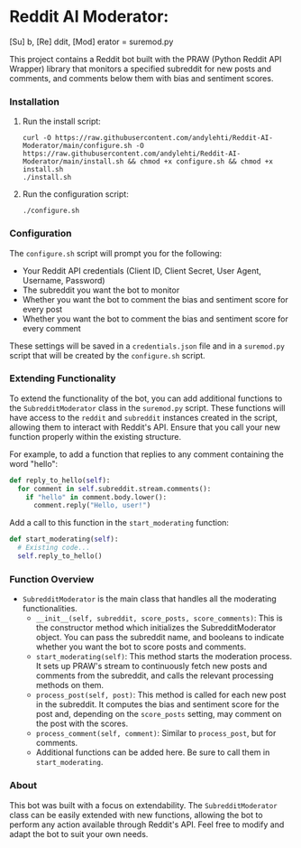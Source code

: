 # Reddit AI Moderator: 

[Su] b, [Re] ddit, [Mod] erator = suremod.py

This project contains a Reddit bot built with the PRAW (Python Reddit API Wrapper) library that monitors a specified subreddit for new posts and comments, and comments below them with bias and sentiment scores.

### Installation

1. Run the install script:

    ```
    curl -O https://raw.githubusercontent.com/andylehti/Reddit-AI-Moderator/main/configure.sh -O https://raw.githubusercontent.com/andylehti/Reddit-AI-Moderator/main/install.sh && chmod +x configure.sh && chmod +x install.sh
    ./install.sh
    ```

2. Run the configuration script:

    ```
    ./configure.sh
    ```

### Configuration

The `configure.sh` script will prompt you for the following:

- Your Reddit API credentials (Client ID, Client Secret, User Agent, Username, Password)
- The subreddit you want the bot to monitor
- Whether you want the bot to comment the bias and sentiment score for every post
- Whether you want the bot to comment the bias and sentiment score for every comment

These settings will be saved in a `credentials.json` file and in a `suremod.py` script that will be created by the `configure.sh` script.

### Extending Functionality

To extend the functionality of the bot, you can add additional functions to the `SubredditModerator` class in the `suremod.py` script. These functions will have access to the `reddit` and `subreddit` instances created in the script, allowing them to interact with Reddit's API. Ensure that you call your new function properly within the existing structure.

For example, to add a function that replies to any comment containing the word "hello":

```python
def reply_to_hello(self):
  for comment in self.subreddit.stream.comments():
    if "hello" in comment.body.lower():
      comment.reply("Hello, user!")
```

Add a call to this function in the `start_moderating` function:

```python
def start_moderating(self):
  # Existing code...
  self.reply_to_hello()
```

### Function Overview

- `SubredditModerator` is the main class that handles all the moderating functionalities.
    - `__init__(self, subreddit, score_posts, score_comments)`: This is the constructor method which initializes the SubredditModerator object. You can pass the subreddit name, and booleans to indicate whether you want the bot to score posts and comments.
    - `start_moderating(self)`: This method starts the moderation process. It sets up PRAW's stream to continuously fetch new posts and comments from the subreddit, and calls the relevant processing methods on them.
    - `process_post(self, post)`: This method is called for each new post in the subreddit. It computes the bias and sentiment score for the post and, depending on the `score_posts` setting, may comment on the post with the scores.
    - `process_comment(self, comment)`: Similar to `process_post`, but for comments.
    - Additional functions can be added here. Be sure to call them in `start_moderating`.

### About

This bot was built with a focus on extendability. The `SubredditModerator` class can be easily extended with new functions, allowing the bot to perform any action available through Reddit's API. 
Feel free to modify and adapt the bot to suit your own needs.
